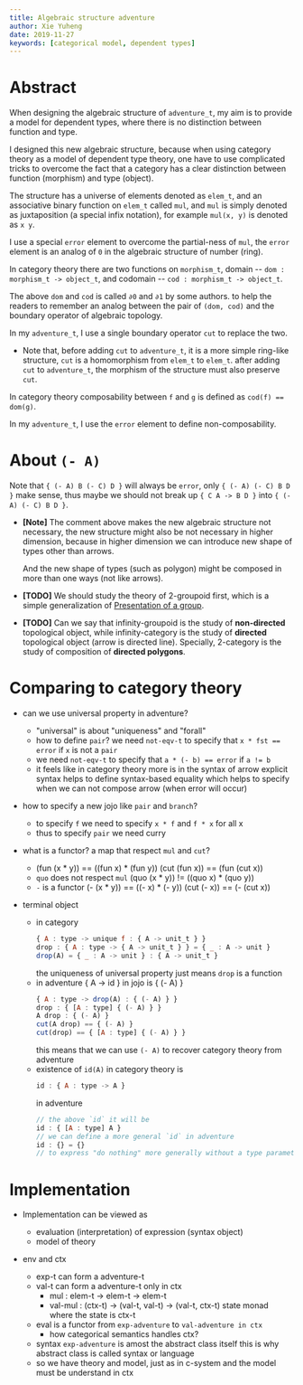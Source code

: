 ```yaml
---
title: Algebraic structure adventure
author: Xie Yuheng
date: 2019-11-27
keywords: [categorical model, dependent types]
---
```


# Abstract

When designing the algebraic structure of `adventure_t`,
my aim is to provide a model for dependent types,
where there is no distinction between function and type.

I designed this new algebraic structure,
because when using category theory as a model of dependent type theory,
one have to use complicated tricks to overcome the fact that
a category has a clear distinction between function (morphism) and type (object).

The structure has a universe of elements denoted as `elem_t`,
and an associative binary function on `elem_t` called `mul`,
and `mul` is simply denoted as juxtaposition (a special infix notation),
for example `mul(x, y)` is denoted as `x y`.

I use a special `error` element to overcome the partial-ness of `mul`,
the `error` element is an analog of `0` in the algebraic structure of number (ring).

In category theory there are two functions on `morphism_t`,
domain -- `dom : morphism_t -> object_t`,
and codomain -- `cod : morphism_t -> object_t`.

The above `dom` and `cod` is called `∂0` and `∂1` by some authors.
to help the readers to remember an analog between the pair of `(dom, cod)`
and the boundary operator of algebraic topology.

In my `adventure_t`, I use a single boundary operator `cut` to replace the two.

- Note that,
  before adding `cut` to `adventure_t`, it is a more simple ring-like structure,
  `cut` is a homomorphism from `elem_t` to `elem_t`.
  after adding `cut` to `adventure_t`,
  the morphism of the structure must also preserve `cut`.

In category theory composability between `f` and `g` is defined as `cod(f) == dom(g)`.

In my `adventure_t`, I use the `error` element to define non-composability.

# About `(- A)`

Note that `{ (- A) B (- C) D }` will always be `error`,
only `{ (- A) (- C) B D }` make sense,
thus maybe we should not break up `{ C A -> B D }` into `{ (- A) (- C) B D }`.

- **[Note]** The comment above makes the new algebraic structure not necessary,
  the new structure might also be not necessary in higher dimension,
  because in higher dimension we can introduce new shape of types other than arrows.

  And the new shape of types (such as polygon)
  might be composed in more than one ways (not like arrows).

- **[TODO]** We should study the theory of 2-groupoid first,
  which is a simple generalization of [Presentation of a group](https://en.wikipedia.org/wiki/Presentation_of_a_group).

- **[TODO]** Can we say that infinity-groupoid is the study of **non-directed** topological object,
  while infinity-category is the study of **directed** topological object (arrow is directed line).
  Specially, 2-category is the study of composition of **directed polygons**.

# Comparing to category theory

- can we use universal property in adventure?
  - "universal" is about "uniqueness" and "forall"
  - how to define `pair`?
    we need `not-eqv-t` to specify that
    `x * fst == error`
    if `x` is not a `pair`
  - we need `not-eqv-t` to specify that
    `a * (- b) == error`
    if `a != b`
  - it feels like in category theory
    more is in the syntax of arrow
    explicit syntax helps to define syntax-based equality
    which helps to specify when we can not compose arrow
    (when error will occur)

- how to specify a new jojo like `pair` and `branch`?
  - to specify `f`
    we need to specify `x * f` and `f * x` for all x
  - thus to specify `pair` we need curry

- what is a functor?
  a map that respect `mul` and `cut`?
  - (fun (x * y)) == ((fun x) * (fun y))
    (cut (fun x)) == (fun (cut x))
  - `quo` does not respect `mul`
    (quo (x * y)) != ((quo x) * (quo y))
  - `-` is a functor
    (- (x * y)) == ((- x) * (- y))
    (cut (- x)) == (- (cut x))

- terminal object
  - in category
    ``` js
    { A : type -> unique f : { A -> unit_t } }
    drop : { A : type -> { A -> unit_t } } = { _ : A -> unit }
    drop(A) = { _ : A -> unit } : { A -> unit_t }
    ```
    the uniqueness of universal property
    just means `drop` is a function
  - in adventure
    { A -> id } in jojo is { (- A) }
    ``` js
    { A : type -> drop(A) : { (- A) } }
    drop : { [A : type] { (- A) } }
    A drop : { (- A) }
    cut(A drop) == { (- A) }
    cut(drop) == { [A : type] { (- A) } }
    ```
    this means that we can use `(- A)`
    to recover category theory from adventure
  - existence of `id(A)` in category theory is
    ``` js
    id : { A : type -> A }
    ```
    in adventure
    ``` js
    // the above `id` it will be
    id : { [A : type] A }
    // we can define a more general `id` in adventure
    id : {} = {}
    // to express "do nothing" more generally without a type parameter
    ```

# Implementation

- Implementation can be viewed as
  - evaluation (interpretation) of expression (syntax object)
  - model of theory

- env and ctx
  - exp-t can form a adventure-t
  - val-t can form a adventure-t only in ctx
    - mul : elem-t -> elem-t -> elem-t
    - val-mul : (ctx-t) -> (val-t, val-t) -> (val-t, ctx-t)
      state monad where the state is ctx-t
  - eval is a functor from `exp-adventure` to `val-adventure in ctx`
    - how categorical semantics handles ctx?
  - syntax `exp-adventure` is amost the abstract class itself
    this is why abstract class is called syntax or language
  - so we have theory and model, just as in c-system
    and the model must be understand in ctx

